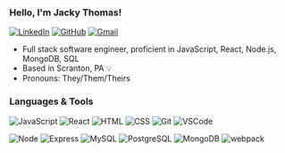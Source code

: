 ### Hello, I'm Jacky Thomas!

[![LinkedIn](https://img.shields.io/badge/jacky-thomas-%230077B5.svg?&style=flat-square&logo=linkedin&logoColor=white&link=https://www.linkedin.com/in/jacky-thomas/)](https://www.linkedin.com/in/jacky-thomas/)
[![GitHub](https://img.shields.io/badge/jakejet64%20-%23121011.svg?&style=flat-square&logo=github&logoColor=white&link=https://github.com/jakejet64)](https://github.com/jakejet64)
[![Gmail](https://img.shields.io/badge/jakejet64%20-%23D14836.svg?&style=flat-square&logo=gmail&logoColor=white&link=mailto:jakejet64@gmail.com)](mailto:jakejet64@gmail.com)

- Full stack software engineer, proficient in JavaScript, React, Node.js, MongoDB, SQL
- Based in Scranton, PA 💡
- Pronouns: They/Them/Theirs

### Languages & Tools
![JavaScript](https://img.shields.io/badge/JavaScript%20-%23323330.svg?&style=flat-square&logo=javascript&logoColor=%23F7DF1E)
![React](https://img.shields.io/badge/React%20-%2320232a.svg?&style=flat-square&logo=react&logoColor=%2361DAFB)
![HTML](https://img.shields.io/badge/HTML5%20-%23E34F26.svg?&style=flat-square&logo=html5&logoColor=white)
![CSS](https://img.shields.io/badge/CSS3%20-%231572B6.svg?&style=flat-square&logo=css3&logoColor=white)
![Git](https://img.shields.io/badge/Git%20-%23F05033.svg?&style=flat-square&logo=git&logoColor=white)
![VSCode](https://img.shields.io/badge/VS%20Code%20-%23007ACC.svg?&style=flat-square&logo=visual-studio-code&logoColor=white)

![Node](https://img.shields.io/badge/Node.js%20-%2343853D.svg?&style=flat-square&logo=node.js&logoColor=white)
![Express](https://img.shields.io/badge/Express%20-%23404d59.svg?&style=flat-square)
![MySQL](https://img.shields.io/badge/MySQL-%2300f.svg?&style=flat-square&logo=mysql&logoColor=white)
![PostgreSQL](https://img.shields.io/badge/PostgreSQL-%23316192.svg?&style=flat-square&logo=postgresql&logoColor=white)
![MongoDB](https://img.shields.io/badge/MongoDB-%234ea94b.svg?&style=flat-square&logo=mongodb&logoColor=white)
![webpack](https://img.shields.io/badge/webpack%20-%238DD6F9.svg?&style=flat-square&logo=webpack&logoColor=black)
